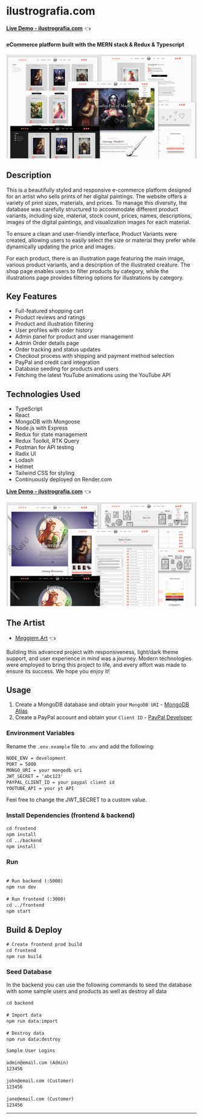 # ilustrografia.com

[**Live Demo - ilustrografia.com**](http://ilustrografia.com/) 👈

#### eCommerce platform built with the MERN stack & Redux & Typescript

<img src="./frontend/public/images/github-screens/ilustrografia-fullstack-app-1.jpg" alt="screens of the ilustrografia eCommerce platform">

## Description
This is a beautifully styled and responsive e-commerce platform designed for an artist who sells prints of her digital paintings. The website offers a variety of print sizes, materials, and prices. To manage this diversity, the database was carefully structured to accommodate different product variants, including size, material, stock count, prices, names, descriptions, images of the digital paintings, and visualization images for each material.

To ensure a clean and user-friendly interface, Product Variants were created, allowing users to easily select the size or material they prefer while dynamically updating the price and images.

For each product, there is an illustration page featuring the main image, various product variants, and a description of the illustrated creature. The shop page enables users to filter products by category, while the illustrations page provides filtering options for illustrations by category.

## Key Features

- Full-featured shopping cart
- Product reviews and ratings
- Product and illustration filtering
- User profiles with order history
- Admin panel for product and user management
- Admin Order details page
- Order tracking and status updates
- Checkout process with shipping and payment method selection
- PayPal and credit card integration
- Database seeding for products and users
- Fetching the latest YouTube animations using the YouTube API

## Technologies Used

- TypeScript
- React
- MongoDB with Mongoose
- Node.js with Express
- Redux for state management
- Redux Toolkit, RTK Query
- Postman for API testing
- Radix UI
- Lodash
- Helmet
- Tailwind CSS for styling
- Continuously deployed on Render.com

[**Live Demo - ilustrografia.com**](http://ilustrografia.com/) 👈

<img src="./frontend/public/images/github-screens/ilustrografia-fullstack-app-2.jpg" alt="screens of the ilustrografia eCommerce platform">

## The Artist

- [Meggiem.Art](https://www.meggiem.art/) 👈

Building this advanced project with responsiveness, light/dark theme support, and user experience in mind was a journey. Modern technologies were employed to bring this project to life, and every effort was made to ensure its success. We hope you enjoy it!

## Usage

1. Create a MongoDB database and obtain your `MongoDB URI` - [MongoDB Atlas](https://www.mongodb.com/cloud/atlas/register)
2. Create a PayPal account and obtain your `Client ID` - [PayPal Developer](https://developer.paypal.com/)

### Environment Variables

Rename the `.env.example` file to `.env` and add the following:

```
NODE_ENV = development
PORT = 5000
MONGO_URI = your mongodb uri
JWT_SECRET = 'abc123'
PAYPAL_CLIENT_ID = your paypal client id
YOUTUBE_API = your yt API
```

Feel free to change the JWT_SECRET to a custom value.

### Install Dependencies (frontend & backend)

```
cd frontend
npm install
cd ../backend
npm install
```

### Run

```

# Run backend (:5000)
npm run dev

# Run frontend (:3000)
cd ../frontend
npm start

```

## Build & Deploy

```
# Create frontend prod build
cd frontend
npm run build
```

### Seed Database

In the backend you can use the following commands to seed the database with some sample users and products as well as destroy all data

```
cd backend

# Import data
npm run data:import

# Destroy data
npm run data:destroy
```

```
Sample User Logins

admin@email.com (Admin)
123456

john@email.com (Customer)
123456

jane@email.com (Customer)
123456
```

---
